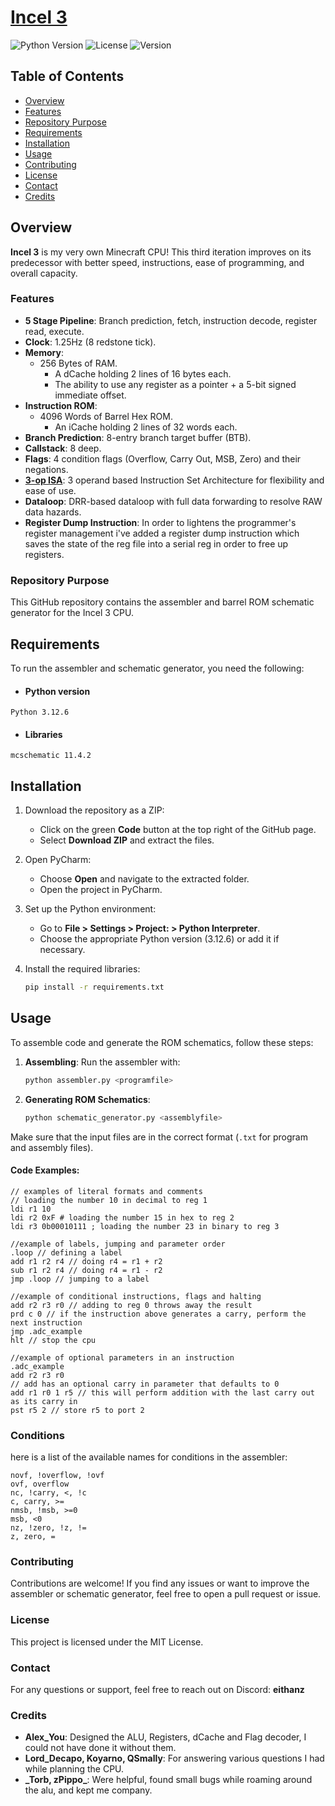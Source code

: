 # <u>Incel 3</u>

![Python Version](https://img.shields.io/badge/Python-3.12.6-blue)
![License](https://img.shields.io/badge/license-MIT-green)
![Version](https://img.shields.io/badge/version-1.0.0-brightgreen)

## Table of Contents
- [Overview](#Overview)
- [Features](#Features)
- [Repository Purpose](#Repository-Purpose)
- [Requirements](#Requirements)
- [Installation](#Installation)
- [Usage](#Usage)
- [Contributing](#Contributing)
- [License](#License)
- [Contact](#Contact)
- [Credits](#Credits)

## Overview
**Incel 3** is my very own Minecraft CPU! This third iteration improves on its predecessor with better speed, instructions, ease of programming, and overall capacity.

### Features
- **5 Stage Pipeline**: Branch prediction, fetch, instruction decode, register read, execute.
- **Clock**: 1.25Hz (8 redstone tick).
- **Memory**:
    - 256 Bytes of RAM.
        - A dCache holding 2 lines of 16 bytes each.
        - The ability to use any register as a pointer + a 5-bit signed immediate offset.
- **Instruction ROM**:
    - 4096 Words of Barrel Hex ROM.
        - An iCache holding 2 lines of 32 words each.
- **Branch Prediction**: 8-entry branch target buffer (BTB).
- **Callstack**: 8 deep.
- **Flags**: 4 condition flags (Overflow, Carry Out, MSB, Zero) and their negations.
- **[3-op ISA](https://docs.google.com/spreadsheets/d/1e5gABZIaA-xy74Yzx7jjlzqyp55SfCAgWQrzfye7Ev4/edit?usp=sharing)**: 
3 operand based Instruction Set Architecture for flexibility and ease of use.
- **Dataloop**: DRR-based dataloop with full data forwarding to resolve RAW data hazards.
- **Register Dump Instruction**: In order to lightens the programmer's register management i've added a register dump 
instruction which saves the state of the reg file into a serial reg in order to free up registers.

### Repository Purpose
This GitHub repository contains the assembler and barrel ROM schematic generator for the Incel 3 CPU.

## Requirements
To run the assembler and schematic generator, you need the following:
- #### Python version
```
Python 3.12.6
```
- #### Libraries
```
mcschematic 11.4.2
```

## Installation
1. Download the repository as a ZIP:
    - Click on the green **Code** button at the top right of the GitHub page.
    - Select **Download ZIP** and extract the files.
    
2. Open PyCharm:
    - Choose **Open** and navigate to the extracted folder.
    - Open the project in PyCharm.
    
3. Set up the Python environment:
    - Go to **File > Settings > Project: <YourProjectName> > Python Interpreter**.
    - Choose the appropriate Python version (3.12.6) or add it if necessary.

4. Install the required libraries:
    ```bash
    pip install -r requirements.txt
    ```

## Usage
To assemble code and generate the ROM schematics, follow these steps:
1. **Assembling**: Run the assembler with:
    ```bash
    python assembler.py <programfile>
    ```
2. **Generating ROM Schematics**:
    ```bash
    python schematic_generator.py <assemblyfile>
    ```
Make sure that the input files are in the correct format (`.txt` for program and assembly files).
#### Code Examples:
```
// examples of literal formats and comments
// loading the number 10 in decimal to reg 1
ldi r1 10 
ldi r2 0xF # loading the number 15 in hex to reg 2
ldi r3 0b00010111 ; loading the number 23 in binary to reg 3

//example of labels, jumping and parameter order
.loop // defining a label
add r1 r2 r4 // doing r4 = r1 + r2
sub r1 r2 r4 // doing r4 = r1 - r2
jmp .loop // jumping to a label

//example of conditional instructions, flags and halting
add r2 r3 r0 // adding to reg 0 throws away the result
prd c 0 // if the instruction above generates a carry, perform the next instruction
jmp .adc_example
hlt // stop the cpu

//example of optional parameters in an instruction
.adc_example
add r2 r3 r0
// add has an optional carry in parameter that defaults to 0
add r1 r0 1 r5 // this will perform addition with the last carry out as its carry in
pst r5 2 // store r5 to port 2
```

### Conditions
here is a list of the available names for conditions in the assembler:
```
novf, !overflow, !ovf
ovf, overflow
nc, !carry, <, !c
c, carry, >=
nmsb, !msb, >=0
msb, <0
nz, !zero, !z, !=
z, zero, =
```


### Contributing
Contributions are welcome! If you find any issues or want to improve the assembler or schematic generator, feel free to open a pull request or issue.

### License
This project is licensed under the MIT License.

### Contact
For any questions or support, feel free to reach out on Discord: **eithanz**

### Credits
- **Alex_You**: Designed the ALU, Registers, dCache and Flag decoder, I could not have done it without them.
- **Lord_Decapo, Koyarno, QSmally**: For answering various questions I had while planning the CPU.
- **_Torb, zPippo\_**: Were helpful, found small bugs while roaming around the alu, and kept me company.
